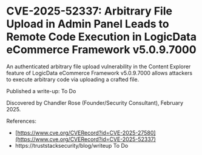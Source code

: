 # CVE-2025-52337: Arbitrary File Upload in Admin Panel Leads to Remote Code Execution in LogicData eCommerce Framework v5.0.9.7000

An authenticated arbitrary file upload vulnerability in the Content Explorer feature of LogicData eCommerce Framework v5.0.9.7000 allows attackers to execute arbitrary code via uploading a crafted file.

Published a write-up: To Do

Discovered by Chandler Rose (Founder/Security Consultant), February 2025.

References:

- [https://www.cve.org/CVERecord?id=CVE-2025-27580](https://www.cve.org/CVERecord?id=CVE-2025-52337)
- https://truststacksecurity/blog/writeup </b>To Do</b>
